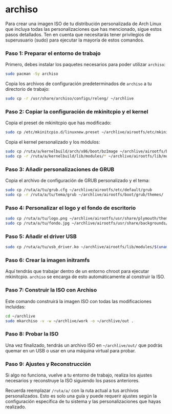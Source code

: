 # archiso

Para crear una imagen ISO de tu distribución personalizada de Arch Linux que incluya todas las personalizaciones que has mencionado, sigue estos pasos detallados. Ten en cuenta que necesitarás tener privilegios de superusuario (sudo) para ejecutar la mayoría de estos comandos.

### Paso 1: Preparar el entorno de trabajo

Primero, debes instalar los paquetes necesarios para poder utilizar `archiso`:

```bash
sudo pacman -Sy archiso
```

Copia los archivos de configuración predeterminados de `archiso` a tu directorio de trabajo:

```bash
sudo cp -r /usr/share/archiso/configs/releng/ ~/archlive
```

### Paso 2: Copiar la configuración de mkinitcpio y el kernel

Copia el preset de mkinitcpio que has modificado:

```bash
sudo cp /etc/mkinitcpio.d/linuxnew.preset ~/archlive/airootfs/etc/mkinitcpio.d/
```

Copia el kernel personalizado y los módulos:

```bash
sudo cp /ruta/a/kernelbuild/arch/x86/boot/bzImage ~/archlive/airootfs/boot/vmlinuz-linuxnew
sudo cp -r /ruta/a/kernelbuild/lib/modules/* ~/archlive/airootfs/lib/modules/
```

### Paso 3: Añadir personalizaciones de GRUB

Copia el archivo de configuración de GRUB personalizado y el tema:

```bash
sudo cp /ruta/a/tu/grub.cfg ~/archlive/airootfs/etc/default/grub
sudo cp -r /ruta/a/tu/tema/grub ~/archlive/airootfs/boot/grub/themes/
```

### Paso 4: Personalizar el logo y el fondo de escritorio

```bash
sudo cp /ruta/a/tu/logo.png ~/archlive/airootfs/usr/share/plymouth/themes/spinfinity/header-image.png
sudo cp /ruta/a/tu/fondo.jpg ~/archlive/airootfs/usr/share/backgrounds/
```

### Paso 5: Añadir el driver USB

```bash
sudo cp /ruta/a/tu/usb_driver.ko ~/archlive/airootfs/lib/modules/$(uname -r)/kernel/drivers/usb/
```

### Paso 6: Crear la imagen initramfs

Aquí tendrás que trabajar dentro de un entorno chroot para ejecutar mkinitcpio. `archiso` se encarga de esto automáticamente al construir la ISO.

### Paso 7: Construir la ISO con Archiso

Este comando construirá la imagen ISO con todas las modificaciones incluidas:

```bash
cd ~/archlive
sudo mkarchiso -v -w ~/archlive/work -o ~/archlive/out .
```

### Paso 8: Probar la ISO

Una vez finalizado, tendrás un archivo ISO en `~/archlive/out/` que podrás quemar en un USB o usar en una máquina virtual para probar.

### Paso 9: Ajustes y Reconstrucción

Si algo no funciona, vuelve a tu entorno de trabajo, realiza los ajustes necesarios y reconstruye la ISO siguiendo los pasos anteriores.

Recuerda reemplazar `/ruta/a/` con la ruta actual a tus archivos personalizados. Esto es solo una guía y puede requerir ajustes según la configuración específica de tu sistema y las personalizaciones que hayas realizado.
